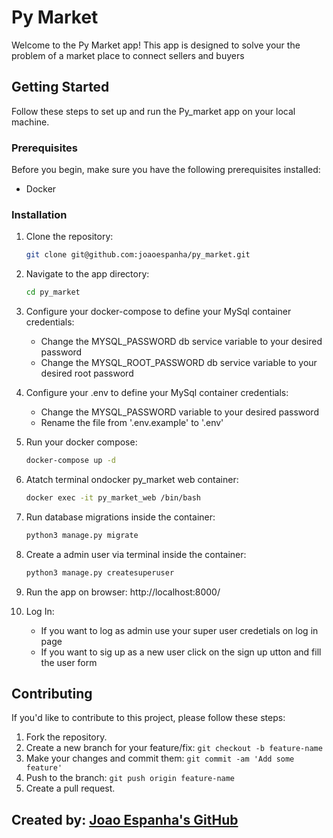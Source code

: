 # Py Market

Welcome to the Py Market  app! This app is designed to solve your the problem of a market place to connect sellers and buyers

## Getting Started

Follow these steps to set up and run the Py_market app on your local machine.

### Prerequisites

Before you begin, make sure you have the following prerequisites installed:

- Docker

### Installation

1. Clone the repository:

   ```bash
   git clone git@github.com:joaoespanha/py_market.git
   ```
2. Navigate to the app directory:

    ```bash
    cd py_market
    ```

2. Configure your docker-compose to define your MySql container credentials:
    - Change the MYSQL_PASSWORD db service variable to your desired password
    - Change the MYSQL_ROOT_PASSWORD db service variable to your desired  root password

2. Configure your .env to define your MySql container credentials:
    - Change the MYSQL_PASSWORD variable to your desired password
    - Rename the file from '.env.example' to '.env'

2. Run your docker compose:
    ```bash
    docker-compose up -d
    ```
3. Atatch terminal ondocker py_market web container:
    ```bash
    docker exec -it py_market_web /bin/bash
    ```
3. Run database migrations inside the container:
    ```bash
    python3 manage.py migrate
    ```
3. Create a admin user via terminal inside the container:
    ```bash
    python3 manage.py createsuperuser
    ```
3. Run the app on browser:
    http://localhost:8000/

3. Log In:
    - If you want to log as admin use your super user credetials on log in page
    - If you want to sig up as a new user click on the sign up utton and fill the user form

## Contributing

If you'd like to contribute to this project, please follow these steps:

1. Fork the repository.
2. Create a new branch for your feature/fix: `git checkout -b feature-name`
3. Make your changes and commit them: `git commit -am 'Add some feature'`
4. Push to the branch: `git push origin feature-name`
5. Create a pull request.


## Created by: [Joao Espanha's GitHub](https://github.com/joaoespanha)


